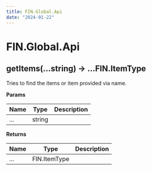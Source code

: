 ```yaml
---
title: FIN.Global.Api
date: "2024-01-22"
---
```


# FIN.Global.Api



## getItems(...string) -> ...FIN.ItemType

Tries to find the items or item provided via name.

**Params**

| Name | Type | Description |
| ---- | ---- | ----------- |
| ... | string |  |

**Returns**

| Name | Type | Description |
| ---- | ---- | ----------- |
| ... | FIN.ItemType |  |
